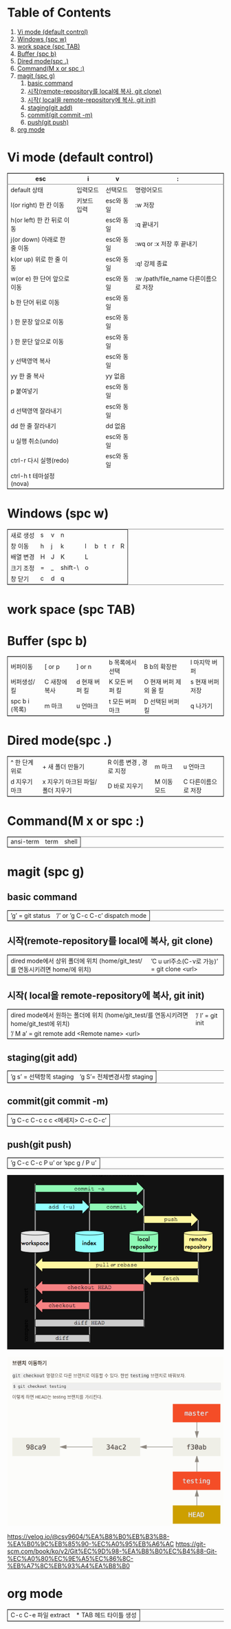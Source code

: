 
# Table of Contents

1.  [Vi mode (default control)](#org08f2427)
2.  [Windows (spc w)](#org7fa13aa)
3.  [work space (spc TAB)](#org0f6d3b6)
4.  [Buffer (spc b)](#org22efda9)
5.  [Dired mode(spc .)](#org4187685)
6.  [Command(M x or spc :)](#org79fe512)
7.  [magit (spc g)](#org6bf8ff5)
    1.  [basic command](#org85c193a)
    2.  [시작(remote-repository를 local에 복사, git clone)](#org9317bb9)
    3.  [시작( local을 remote-repository에 복사, git init)](#orgb13c55c)
    4.  [staging(git add)](#orgeab0018)
    5.  [commit(git commit -m)](#org62e0140)
    6.  [push(git push)](#org7e598b8)
8.  [org mode](#orgd00c102)


<a id="org08f2427"></a>

# Vi mode (default control)

<table border="2" cellspacing="0" cellpadding="6" rules="groups" frame="hsides">


<colgroup>
<col  class="org-left" />

<col  class="org-left" />

<col  class="org-left" />

<col  class="org-left" />
</colgroup>
<thead>
<tr>
<th scope="col" class="org-left">esc</th>
<th scope="col" class="org-left">i</th>
<th scope="col" class="org-left">v</th>
<th scope="col" class="org-left">:</th>
</tr>
</thead>

<tbody>
<tr>
<td class="org-left">default 상태</td>
<td class="org-left">입력모드</td>
<td class="org-left">선택모드</td>
<td class="org-left">명령어모드</td>
</tr>


<tr>
<td class="org-left">l(or right) 한 칸 이동</td>
<td class="org-left">키보드 입력</td>
<td class="org-left">esc와 동일</td>
<td class="org-left">:w 저장</td>
</tr>


<tr>
<td class="org-left">h(or left) 한 칸 뒤로 이동</td>
<td class="org-left">&#xa0;</td>
<td class="org-left">esc와 동일</td>
<td class="org-left">:q 끝내기</td>
</tr>


<tr>
<td class="org-left">j(or down) 아래로 한 줄 이동</td>
<td class="org-left">&#xa0;</td>
<td class="org-left">esc와 동일</td>
<td class="org-left">:wq or :x 저장 후 끝내기</td>
</tr>


<tr>
<td class="org-left">k(or up) 위로 한 줄 이동</td>
<td class="org-left">&#xa0;</td>
<td class="org-left">esc와 동일</td>
<td class="org-left">:q! 강제 종료</td>
</tr>


<tr>
<td class="org-left">w(or e) 한 단어 앞으로 이동</td>
<td class="org-left">&#xa0;</td>
<td class="org-left">esc와 동일</td>
<td class="org-left">:w /path/file_name 다른이름으로 저장</td>
</tr>


<tr>
<td class="org-left">b 한 단어 뒤로 이동</td>
<td class="org-left">&#xa0;</td>
<td class="org-left">esc와 동일</td>
<td class="org-left">&#xa0;</td>
</tr>


<tr>
<td class="org-left">) 한 문장 앞으로 이동</td>
<td class="org-left">&#xa0;</td>
<td class="org-left">esc와 동일</td>
<td class="org-left">&#xa0;</td>
</tr>


<tr>
<td class="org-left">} 한 문단 앞으로 이동</td>
<td class="org-left">&#xa0;</td>
<td class="org-left">esc와 동일</td>
<td class="org-left">&#xa0;</td>
</tr>


<tr>
<td class="org-left">y 선택영역 복사</td>
<td class="org-left">&#xa0;</td>
<td class="org-left">esc와 동일</td>
<td class="org-left">&#xa0;</td>
</tr>


<tr>
<td class="org-left">yy 한 줄 복사</td>
<td class="org-left">&#xa0;</td>
<td class="org-left">yy 없음</td>
<td class="org-left">&#xa0;</td>
</tr>


<tr>
<td class="org-left">p 붙여넣기</td>
<td class="org-left">&#xa0;</td>
<td class="org-left">esc와 동일</td>
<td class="org-left">&#xa0;</td>
</tr>


<tr>
<td class="org-left">d 선택영역 잘라내기</td>
<td class="org-left">&#xa0;</td>
<td class="org-left">esc와 동일</td>
<td class="org-left">&#xa0;</td>
</tr>


<tr>
<td class="org-left">dd 한 줄 잘라내기</td>
<td class="org-left">&#xa0;</td>
<td class="org-left">dd 없음</td>
<td class="org-left">&#xa0;</td>
</tr>


<tr>
<td class="org-left">u 실행 취소(undo)</td>
<td class="org-left">&#xa0;</td>
<td class="org-left">esc와 동일</td>
<td class="org-left">&#xa0;</td>
</tr>


<tr>
<td class="org-left">ctrl-r 다시 실행(redo)</td>
<td class="org-left">&#xa0;</td>
<td class="org-left">esc와 동일</td>
<td class="org-left">&#xa0;</td>
</tr>


<tr>
<td class="org-left">ctrl-h t 테마설정(nova)</td>
<td class="org-left">&#xa0;</td>
<td class="org-left">&#xa0;</td>
<td class="org-left">&#xa0;</td>
</tr>
</tbody>
</table>


<a id="org7fa13aa"></a>

# Windows (spc w)

<table border="2" cellspacing="0" cellpadding="6" rules="groups" frame="hsides">


<colgroup>
<col  class="org-left" />

<col  class="org-left" />

<col  class="org-left" />

<col  class="org-left" />

<col  class="org-left" />

<col  class="org-left" />

<col  class="org-left" />

<col  class="org-left" />

<col  class="org-left" />
</colgroup>
<tbody>
<tr>
<td class="org-left">새로 생성</td>
<td class="org-left">s</td>
<td class="org-left">v</td>
<td class="org-left">n</td>
<td class="org-left">&#xa0;</td>
<td class="org-left">&#xa0;</td>
<td class="org-left">&#xa0;</td>
<td class="org-left">&#xa0;</td>
<td class="org-left">&#xa0;</td>
</tr>


<tr>
<td class="org-left">창 이동</td>
<td class="org-left">h</td>
<td class="org-left">j</td>
<td class="org-left">k</td>
<td class="org-left">l</td>
<td class="org-left">b</td>
<td class="org-left">t</td>
<td class="org-left">r</td>
<td class="org-left">R</td>
</tr>


<tr>
<td class="org-left">배열 변경</td>
<td class="org-left">H</td>
<td class="org-left">J</td>
<td class="org-left">K</td>
<td class="org-left">L</td>
<td class="org-left">&#xa0;</td>
<td class="org-left">&#xa0;</td>
<td class="org-left">&#xa0;</td>
<td class="org-left">&#xa0;</td>
</tr>


<tr>
<td class="org-left">크기 조정</td>
<td class="org-left">=</td>
<td class="org-left">_</td>
<td class="org-left">shift-\</td>
<td class="org-left">o</td>
<td class="org-left">&#xa0;</td>
<td class="org-left">&#xa0;</td>
<td class="org-left">&#xa0;</td>
<td class="org-left">&#xa0;</td>
</tr>


<tr>
<td class="org-left">창 닫기</td>
<td class="org-left">c</td>
<td class="org-left">d</td>
<td class="org-left">q</td>
<td class="org-left">&#xa0;</td>
<td class="org-left">&#xa0;</td>
<td class="org-left">&#xa0;</td>
<td class="org-left">&#xa0;</td>
<td class="org-left">&#xa0;</td>
</tr>
</tbody>
</table>


<a id="org0f6d3b6"></a>

# work space (spc TAB)


<a id="org22efda9"></a>

# Buffer (spc b)

<table border="2" cellspacing="0" cellpadding="6" rules="groups" frame="hsides">


<colgroup>
<col  class="org-left" />

<col  class="org-left" />

<col  class="org-left" />

<col  class="org-left" />

<col  class="org-left" />

<col  class="org-left" />
</colgroup>
<tbody>
<tr>
<td class="org-left">버퍼이동</td>
<td class="org-left">[ or p</td>
<td class="org-left">] or n</td>
<td class="org-left">b 목록에서 선택</td>
<td class="org-left">B b의 확장판</td>
<td class="org-left">l 마지막 버퍼</td>
</tr>


<tr>
<td class="org-left">버퍼생성/킬</td>
<td class="org-left">C 새창에 복사</td>
<td class="org-left">d 현재 버퍼 킬</td>
<td class="org-left">K 모든 버퍼 킬</td>
<td class="org-left">O 현재 버퍼 제외 올 킬</td>
<td class="org-left">s 현재 버퍼 저장</td>
</tr>


<tr>
<td class="org-left">spc b i (목록)</td>
<td class="org-left">m 마크</td>
<td class="org-left">u 언마크</td>
<td class="org-left">t 모든 버퍼 마크</td>
<td class="org-left">D  선택된 버퍼 킬</td>
<td class="org-left">q 나가기</td>
</tr>
</tbody>
</table>


<a id="org4187685"></a>

# Dired mode(spc .)

<table border="2" cellspacing="0" cellpadding="6" rules="groups" frame="hsides">


<colgroup>
<col  class="org-left" />

<col  class="org-left" />

<col  class="org-left" />

<col  class="org-left" />

<col  class="org-left" />
</colgroup>
<tbody>
<tr>
<td class="org-left">^ 한 단계 위로</td>
<td class="org-left">+ 새 폴더 만들기</td>
<td class="org-left">R 이름 변경 , 경로 지정</td>
<td class="org-left">m 마크</td>
<td class="org-left">u 언마크</td>
</tr>


<tr>
<td class="org-left">d 지우기 마크</td>
<td class="org-left">x 지우기 마크된 파일/폴더 지우기</td>
<td class="org-left">D 바로 지우기</td>
<td class="org-left">M 이동 모드</td>
<td class="org-left">C 다른이름으로 저장</td>
</tr>
</tbody>
</table>


<a id="org79fe512"></a>

# Command(M x or spc :)

<table border="2" cellspacing="0" cellpadding="6" rules="groups" frame="hsides">


<colgroup>
<col  class="org-left" />

<col  class="org-left" />

<col  class="org-left" />
</colgroup>
<tbody>
<tr>
<td class="org-left">ansi-term</td>
<td class="org-left">term</td>
<td class="org-left">shell</td>
</tr>
</tbody>
</table>


<a id="org6bf8ff5"></a>

# magit (spc g)


<a id="org85c193a"></a>

## basic command

<table border="2" cellspacing="0" cellpadding="6" rules="groups" frame="hsides">


<colgroup>
<col  class="org-left" />

<col  class="org-left" />
</colgroup>
<tbody>
<tr>
<td class="org-left">&rsquo;g&rsquo; = git status</td>
<td class="org-left">&rsquo;/&rsquo; or &rsquo;g C-c C-c&rsquo;  dispatch mode</td>
</tr>
</tbody>
</table>


<a id="org9317bb9"></a>

## 시작(remote-repository를 local에 복사, git clone)

<table border="2" cellspacing="0" cellpadding="6" rules="groups" frame="hsides">


<colgroup>
<col  class="org-left" />

<col  class="org-left" />
</colgroup>
<tbody>
<tr>
<td class="org-left">dired mode에서 상위 폴더에 위치 (home/git_test/를 연동시키려면 home/에 위치)</td>
<td class="org-left">&rsquo;C u url주소(C-v로 가능)&rsquo; =  git clone &lt;url&gt;</td>
</tr>
</tbody>
</table>


<a id="orgb13c55c"></a>

## 시작( local을 remote-repository에 복사, git init)

<table border="2" cellspacing="0" cellpadding="6" rules="groups" frame="hsides">


<colgroup>
<col  class="org-left" />

<col  class="org-left" />
</colgroup>
<tbody>
<tr>
<td class="org-left">dired mode에서 원하는 폴더에 위치 (home/git_test/를 연동시키려면 home/git_test에 위치)</td>
<td class="org-left">&rsquo;/ I&rsquo; = git init</td>
</tr>


<tr>
<td class="org-left">&rsquo;/ M a&rsquo; = git remote add &lt;Remote name&gt; &lt;url&gt;</td>
<td class="org-left">&#xa0;</td>
</tr>
</tbody>
</table>


<a id="orgeab0018"></a>

## staging(git add)

<table border="2" cellspacing="0" cellpadding="6" rules="groups" frame="hsides">


<colgroup>
<col  class="org-left" />

<col  class="org-left" />
</colgroup>
<tbody>
<tr>
<td class="org-left">&rsquo;g s&rsquo; = 선택항목 staging</td>
<td class="org-left">&rsquo;g S&rsquo;= 전체변경사항 staging</td>
</tr>
</tbody>
</table>


<a id="org62e0140"></a>

## commit(git commit -m)

<table border="2" cellspacing="0" cellpadding="6" rules="groups" frame="hsides">


<colgroup>
<col  class="org-left" />
</colgroup>
<tbody>
<tr>
<td class="org-left">&rsquo;g C-c C-c c c &lt;메세지&gt; C-c C-c&rsquo;</td>
</tr>
</tbody>
</table>


<a id="org7e598b8"></a>

## push(git push)

<table border="2" cellspacing="0" cellpadding="6" rules="groups" frame="hsides">


<colgroup>
<col  class="org-left" />
</colgroup>
<tbody>
<tr>
<td class="org-left">&rsquo;g C-c C-c P u&rsquo; or &rsquo;spc g / P u&rsquo;</td>
</tr>
</tbody>
</table>

![img](./img/git_structure.png)

![img](./img/branch_structure.png)

<https://velog.io/@csy9604/%EA%B8%B0%EB%B3%B8-%EA%B0%9C%EB%85%90-%EC%A0%95%EB%A6%AC>
<https://git-scm.com/book/ko/v2/Git%EC%9D%98-%EA%B8%B0%EC%B4%88-Git-%EC%A0%80%EC%9E%A5%EC%86%8C-%EB%A7%8C%EB%93%A4%EA%B8%B0>


<a id="orgd00c102"></a>

# org mode

<table border="2" cellspacing="0" cellpadding="6" rules="groups" frame="hsides">


<colgroup>
<col  class="org-left" />

<col  class="org-left" />
</colgroup>
<tbody>
<tr>
<td class="org-left">C-c C-e 파일 extract</td>
<td class="org-left">* TAB 헤드 타이틀 생성</td>
</tr>
</tbody>
</table>
